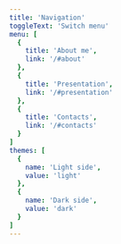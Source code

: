 ```yaml
---
title: 'Navigation'
toggleText: 'Switch menu'
menu: [
  {
    title: 'About me',
    link: '/#about'
  },
  {
    title: 'Presentation',
    link: '/#presentation'
  },
  {
    title: 'Contacts',
    link: '/#contacts'
  }
]
themes: [
  {
    name: 'Light side',
    value: 'light'
  },
  {
    name: 'Dark side',
    value: 'dark'
  }
]
---
```

